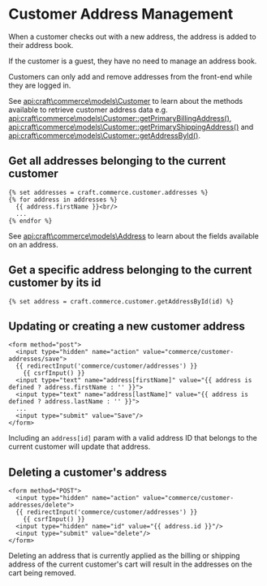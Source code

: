 # Customer Address Management

When a customer checks out with a new address, the address is added to their address book.

If the customer is a guest, they have no need to manage an address book.

Customers can only add and remove addresses from the front-end while they are logged in.

See <api:craft\commerce\models\Customer> to learn about the methods available to retrieve customer address data e.g. <api:craft\commerce\models\Customer::getPrimaryBillingAddress()>, <api:craft\commerce\models\Customer::getPrimaryShippingAddress()> and <api:craft\commerce\models\Customer::getAddressById()>.

## Get all addresses belonging to the current customer

```twig
{% set addresses = craft.commerce.customer.addresses %}
{% for address in addresses %}
  {{ address.firstName }}<br/>
  ...
{% endfor %}
```

See <api:craft\commerce\models\Address> to learn about the fields available on an address.

## Get a specific address belonging to the current customer by its id

```twig
{% set address = craft.commerce.customer.getAddressById(id) %}
```

## Updating or creating a new customer address

```twig
<form method="post">
  <input type="hidden" name="action" value="commerce/customer-addresses/save">
  {{ redirectInput('commerce/customer/addresses') }}
	{{ csrfInput() }}
  <input type="text" name="address[firstName]" value="{{ address is defined ? address.firstName : '' }}">
  <input type="text" name="address[lastName]" value="{{ address is defined ? address.lastName : '' }}">
  ...
  <input type="submit" value="Save"/>
</form>
```

Including an `address[id]` param with a valid address ID that belongs to the current customer will update that address.

## Deleting a customer's address

```twig
<form method="POST">
  <input type="hidden" name="action" value="commerce/customer-addresses/delete">
  {{ redirectInput('commerce/customer/addresses') }}
	{{ csrfInput() }}
  <input type="hidden" name="id" value="{{ address.id }}"/>
  <input type="submit" value="delete"/>
</form>
```

Deleting an address that is currently applied as the billing or shipping address of the current customer's cart will result in the addresses on the cart being removed.
